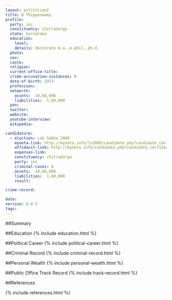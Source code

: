 ```yaml
---
layout: politician2
title: B Thippeswamy
profile: 
  party: inc
  constituency: chitradurga
  state: karnataka
  education: 
    level: 
    details: doctorate m.a.,m.phil.,ph.d,
  photo: 
  sex: 
  caste: 
  religion: 
  current-office-title: 
  crime-accusation-instances: 0
  date-of-birth: 1973
  profession: 
  networth: 
    assets:  10,88,000
    liabilities:  1,60,000
  pan: 
  twitter: 
  website: 
  youtube-interview: 
  wikipedia: 

candidature: 
  - election: Lok Sabha 2009
    myneta-link: http://myneta.info/ls2009/candidate.php?candidate_id=712
    affidavit-link: http://myneta.info/candidate.php?candidate_id=712&scan=original
    expenses-link: 
    constituency: chitradurga 
    party: inc
    criminal-cases: 0
    assets:  10,88,000
    liabilities:  1,60,000
    result:  

crime-record: 

date: 
version: 0.0.5
tags: 
---
```

##Summary


##Education
{% include education.html %}


##Political Career
{% include political-career.html %}


##Criminal Record
{% include criminal-record.html %}


##Personal Wealth
{% include personal-wealth.html %}


##Public Office Track Record
{% include track-record.html %}


##References


{% include references.html %}